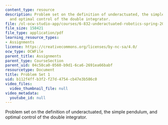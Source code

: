 ```yaml
---
content_type: resource
description: Problem set on the definition of underactuated, the simple pendulum,
  and optimal control of the double integrator.
file: /ol-ocw-studio-app/courses/6-832-underactuated-robotics-spring-2009/b112f4ffb3f2f27d4754cb47e3b586c0_MIT6_832s09_pset01.pdf
file_size: 158421
file_type: application/pdf
learning_resource_types:
- Assignments
license: https://creativecommons.org/licenses/by-nc-sa/4.0/
ocw_type: OCWFile
parent_title: Assignments
parent_type: CourseSection
parent_uid: 04c58ca0-0560-b9d1-6ca6-2691ea66babf
resourcetype: Document
title: Problem Set 1
uid: b112f4ff-b3f2-f27d-4754-cb47e3b586c0
video_files:
  video_thumbnail_file: null
video_metadata:
  youtube_id: null
---
```

Problem set on the definition of underactuated, the simple pendulum, and optimal control of the double integrator.